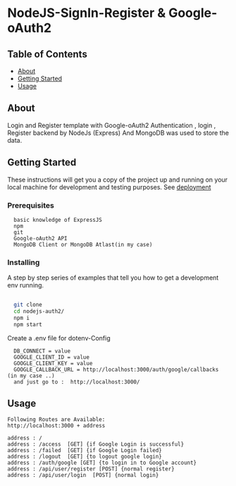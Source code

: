 # NodeJS-SignIn-Register & Google-oAuth2

## Table of Contents

- [About](#about)
- [Getting Started](#getting_started)
- [Usage](#usage)

## About <a name = "about"></a>

Login and Register template with Google-oAuth2 Authentication , login , Register backend by NodeJs (Express)
And MongoDB was used to store the data. 

## Getting Started <a name = "getting_started"></a>

These instructions will get you a copy of the project up and running on your local machine for development and testing purposes. See [deployment](#deployment) 

### Prerequisites

```
  basic knowledge of ExpressJS
  npm
  git
  Google-oAuth2 API
  MongoDB Client or MongoDB Atlast(in my case)
```

### Installing  <a name = "deployment"></a>
A step by step series of examples that tell you how to get a development env running.

<!-- ''' -->
```bash
 
  git clone 
  cd nodejs-auth2/
  npm i
  npm start


```
  Create a .env file for dotenv-Config
```
  DB_CONNECT = value
  GOOGLE_CLIENT_ID = value
  GOOGLE_CLIENT_KEY = value
  GOOGLE_CALLBACK_URL = http://localhost:3000/auth/google/callbacks (in my case ..)
  and just go to :  http://localhost:3000/
```


## Usage <a name = "usage"></a>

```
Following Routes are Available:
http://localhost:3000 + address

address : /
address : /access  [GET] {if Google Login is successful}
address : /failed  [GET] {if Google Login failed}
address : /logout  [GET] {to logout google login}
address : /auth/google [GET] {to login in to Google account}
address : /api/user/register [POST] {normal register}
address : /api/user/login  [POST] {normal login}
```